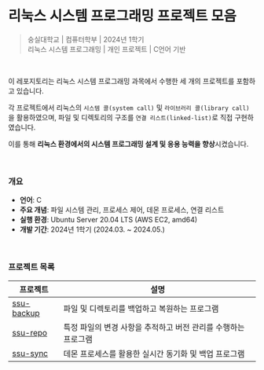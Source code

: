 # 리눅스 시스템 프로그래밍 프로젝트 모음

> 숭실대학교 | 컴퓨터학부 | 2024년 1학기  
> 리눅스 시스템 프로그래밍 | 개인 프로젝트 | C언어 기반

<br>

이 레포지토리는 리눅스 시스템 프로그래밍 과목에서 수행한 세 개의 프로젝트를 포함하고 있습니다.

각 프로젝트에서 리눅스의 `시스템 콜(system call)` 및 `라이브러리 콜(library call)`을 활용하였으며, 파일 및 디렉토리의 구조를 `연결 리스트(linked-list)`로 직접 구현하였습니다.

이를 통해 **리눅스 환경에서의 시스템 프로그래밍 설계 및 응용 능력을 향상**시켰습니다.

<br>

### 개요

- **언어**: C
- **주요 개념**: 파일 시스템 관리, 프로세스 제어, 데몬 프로세스, 연결 리스트
- **실행 환경**: Ubuntu Server 20.04 LTS (AWS EC2, amd64)
- **개발 기간**: 2024년 1학기 (2024.03. ~ 2024.05.)

<br>

### 프로젝트 목록

| 프로젝트     | 설명 |
|--------------|------------|
| [ssu-backup](https://github.com/junghyun21/linux-system-programming-projects/tree/main/ssu-backup)      | 파일 및 디렉토리를 백업하고 복원하는 프로그램 |
| [ssu-repo](https://github.com/junghyun21/linux-system-programming-projects/tree/main/ssu-repo)      | 특정 파일의 변경 사항을 추적하고 버전 관리를 수행하는 프로그램 |
| [ssu-sync](https://github.com/junghyun21/linux-system-programming-projects/tree/main/ssu-sync)  | 데몬 프로세스를 활용한 실시간 동기화 및 백업 프로그램 |
